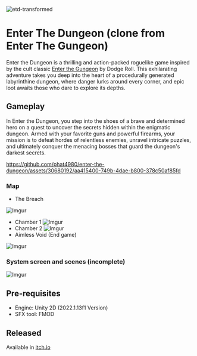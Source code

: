 ![etd-transformed](https://github.com/phat4980/enter-the-dungeon/assets/30680192/1ca04256-fc1a-4180-ae20-2761e6fdc432)
# Enter The Dungeon (clone from Enter The Gungeon)
Enter the Dungeon is a thrilling and action-packed roguelike game inspired by the cult classic [Enter the Gungeon](https://enterthegungeon.com) by Dodge Roll. This exhilarating adventure takes you deep into the heart of a procedurally generated labyrinthine dungeon, where danger lurks around every corner, and epic loot awaits those who dare to explore its depths.
## Gameplay
In Enter the Dungeon, you step into the shoes of a brave and determined hero on a quest to uncover the secrets hidden within the enigmatic dungeon. Armed with your favorite guns and powerful firearms, your mission is to defeat hordes of relentless enemies, unravel intricate puzzles, and ultimately conquer the menacing bosses that guard the dungeon's darkest secrets.


https://github.com/phat4980/enter-the-dungeon/assets/30680192/aa415400-749b-4dae-b800-378c50af85fd



### Map
- The Breach
  
![Imgur](https://i.imgur.com/j7zxZ2n.png)
- Chamber 1
![Imgur](https://i.imgur.com/TOt1IWS.png)
- Chamber 2
![Imgur](https://i.imgur.com/MujQsUU.png)
- Aimless Void (End game)

![Imgur](https://i.imgur.com/m7fwKbn.png)



### System screen and scenes (incomplete)
![Imgur](https://i.imgur.com/de2ponc.png)

## Pre-requisites
- Engine: Unity 2D (2022.1.13f1 Version) 
- SFX tool: FMOD

## Released
Available in [itch.io](https://tplouis.itch.io/enter-the-dungeon)
